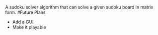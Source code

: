A sudoku solver algorithm that can solve a given sudoku board in matrix form.
#Future Plans
- Add a GUI
- Make it playable
